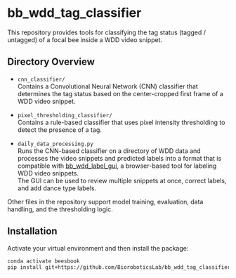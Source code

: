 # **bb_wdd_tag_classifier**

This repository provides tools for classifying the tag status (tagged / untagged) of a focal bee inside a WDD video snippet.

## Directory Overview

- `cnn_classifier/`  
  Contains a Convolutional Neural Network (CNN) classifier that determines the tag status based on the center-cropped first frame of a WDD video snippet.

- `pixel_thresholding_classifier/`  
  Contains a rule-based classifier that uses pixel intensity thresholding to detect the presence of a tag.

- `daily_data_processing.py`  
  Runs the CNN-based classifier on a directory of WDD data and processes the video snippets and predicted labels into a format that is compatible with [bb_wdd_label_gui](https://github.com/BioroboticsLab/bb_wdd_label_gui), a browser-based tool for labeling WDD video snippets.  
  The GUI can be used to review multiple snippets at once, correct labels, and add dance type labels.

Other files in the repository support model training, evaluation, data handling, and the thresholding logic.

## Installation

Activate your virtual environment and then install the package:

```bash
conda activate beesbook
pip install git+https://github.com/BioroboticsLab/bb_wdd_tag_classifier.git
```
